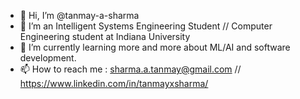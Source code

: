 - 👋 Hi, I’m @tanmay-a-sharma
- 👀 I’m an Intelligent Systems Engineering Student // Computer Engineering student at Indiana University
- 🌱 I’m currently learning more and more about ML/AI and software development.
- 📫 How to reach me : sharma.a.tanmay@gmail.com // https://www.linkedin.com/in/tanmayxsharma/

<!---
tanmay-a-sharma/tanmay-a-sharma is a ✨ special ✨ repository because its `README.md` (this file) appears on your GitHub profile.
You can click the Preview link to take a look at your changes.
--->
